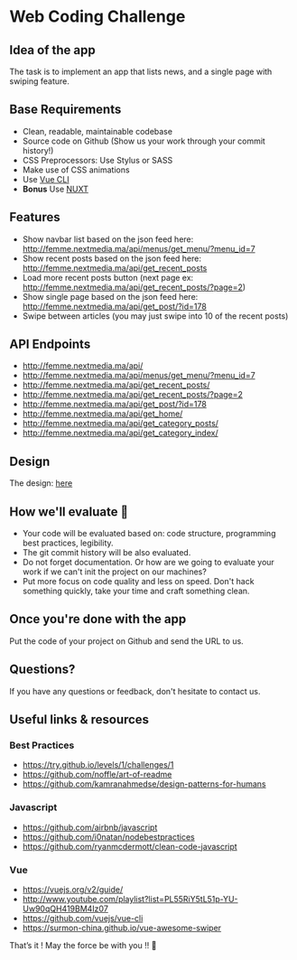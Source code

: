 # Web Coding Challenge

## Idea of the app

The task is to implement an app that lists news, and a single page with swiping feature.

## Base Requirements

-   Clean, readable, maintainable codebase
-   Source code on Github (Show us your work through your commit history!)
-   CSS Preprocessors: Use Stylus or SASS
-   Make use of CSS animations
-   Use [Vue CLI](https://cli.vuejs.org/)
-   **Bonus** Use [NUXT](https://nuxtjs.org/)

## Features

-   Show navbar list based on the json feed here: http://femme.nextmedia.ma/api/menus/get_menu/?menu_id=7
-   Show recent posts based on the json feed here: http://femme.nextmedia.ma/api/get_recent_posts
-   Load more recent posts button (next page ex: http://femme.nextmedia.ma/api/get_recent_posts/?page=2)
-   Show single page based on the json feed here: http://femme.nextmedia.ma/api/get_post/?id=178
-   Swipe between articles (you may just swipe into 10 of the recent posts)

## API Endpoints

-   http://femme.nextmedia.ma/api/
-   http://femme.nextmedia.ma/api/menus/get_menu/?menu_id=7
-   http://femme.nextmedia.ma/api/get_recent_posts/
-   http://femme.nextmedia.ma/api/get_recent_posts/?page=2
-   http://femme.nextmedia.ma/api/get_post/?id=178
-   http://femme.nextmedia.ma/api/get_home/
-   http://femme.nextmedia.ma/api/get_category_posts/
-   http://femme.nextmedia.ma/api/get_category_index/

## Design

The design: [here](design.psd)

## How we'll evaluate 🚨

-   Your code will be evaluated based on: code structure, programming best practices, legibility.
-   The git commit history will be also evaluated.
-   Do not forget documentation. Or how are we going to evaluate your work if we can't init the project on our machines?
-   Put more focus on code quality and less on speed. Don't hack something quickly, take your time and craft something clean.

## Once you're done with the app

Put the code of your project on Github and send the URL to us.

## Questions?

If you have any questions or feedback, don't hesitate to contact us.

## Useful links & resources

### Best Practices

-   https://try.github.io/levels/1/challenges/1
-   https://github.com/noffle/art-of-readme
-   https://github.com/kamranahmedse/design-patterns-for-humans

### Javascript

-   https://github.com/airbnb/javascript
-   https://github.com/i0natan/nodebestpractices
-   https://github.com/ryanmcdermott/clean-code-javascript

### Vue

-   https://vuejs.org/v2/guide/
-   http://www.youtube.com/playlist?list=PL55RiY5tL51p-YU-Uw90qQH419BM4Iz07
-   https://github.com/vuejs/vue-cli
-   https://surmon-china.github.io/vue-awesome-swiper

That’s it ! May the force be with you !! 🖖
